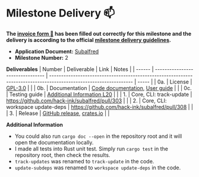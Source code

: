 # Milestone Delivery :mailbox:

**The [invoice form :pencil:](https://docs.google.com/forms/d/e/1FAIpQLSfmNYaoCgrxyhzgoKQ0ynQvnNRoTmgApz9NrMp-hd8mhIiO0A/viewform) has been filled out correctly for this milestone and the delivery is according to the official [milestone delivery guidelines](https://github.com/w3f/Grants-Program/blob/master/docs/milestone-deliverables-guidelines.md).**

* **Application Document:** [Subalfred](https://github.com/w3f/Grants-Program/blob/master/applications/subalfred.md)
* **Milestone Number:** 2

**Deliverables**
| Number | Deliverable                      | Link                                                                                                              | Notes |
| ------ | -------------------------------- | ----------------------------------------------------------------------------------------------------------------- | ----- |
| 0a.    | License                          | [GPL-3.0](https://github.com/hack-ink/subalfred/blob/main/LICENSE)                                                |       |
| 0b.    | Documentation                    | [Code documentation](https://docs.rs/releases/search?query=subalfred), [User guide](https://subalfred.hack.ink)   |       |
| 0c.    | Testing guide                    | [Additional Information L20](#20)                                                                                 |       |
| 1.     | Core, CLI: track-update          | https://github.com/hack-ink/subalfred/pull/303                                                                    |       |
| 2.     | Core, CLI: workspace update-deps | https://github.com/hack-ink/subalfred/pull/308                                                                    |       |
| 3.     | Release                          | [GitHub release](https://github.com/hack-ink/subalfred/releases), [crates.io](https://crates.io/crates/subalfred) |       |

**Additional Information**
- You could also run `cargo doc --open` in the repository root and it will open the documentation locally.
- I made all tests into Rust unit test. Simply run `cargo test` in the repository root, then check the results.
- `track-updates` was renamed to `track-update` in the code.
- `update-subdeps` was renamed to `workspace update-deps` in the code.
